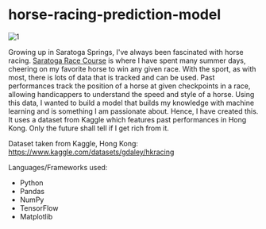 # horse-racing-prediction-model

![1](https://www.saratoga.com/commonimages/grid/1428/race-course.jpg "1")

Growing up in Saratoga Springs, I've always been fascinated with horse racing. <a href="https://www.nyra.com/saratoga/">Saratoga Race Course</a> is where I have spent many summer days, cheering on my favorite horse to win any given race. With the sport, as with most, there is lots of data that is tracked and can be used. Past performances track the position of a horse at given checkpoints in a race, allowing handicappers to understand the speed and style of a horse. Using this data, I wanted to build a model that builds my knowledge with machine learning and is something I am passionate about. Hence, I have created this. It uses a dataset from Kaggle which features past performances in Hong Kong. Only the future shall tell if I get rich from it.

Dataset taken from Kaggle, Hong Kong: https://www.kaggle.com/datasets/gdaley/hkracing

Languages/Frameworks used:

- Python
- Pandas
- NumPy
- TensorFlow
- Matplotlib

